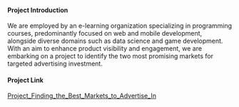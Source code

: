 #### Project Introduction
We are employed by an e-learning organization specializing in programming courses, predominantly focused on web and mobile development, alongside diverse domains such as data science and game development. With an aim to enhance product visibility and engagement, we are embarking on a project to identify the two most promising markets for targeted advertising investment.

#### Project Link
[Project_Finding_the_Best_Markets_to_Advertise_In](https://github.com/datalex42/Dataquest-A-Collection-of-Data-Science-Projects/blob/286b28da950cea1f92d5a6f036c8619e50090ff0/Project_Finding_the_Best_Markets_to_Advertise_In/1_STATISTICS_Project_Finding_the_Best_Markets_to_Advertise_In.ipynb)
